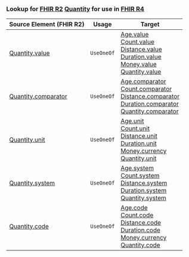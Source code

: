 ### Lookup for [FHIR R2](https://hl7.org/fhir/DSTU2/) [Quantity](https://hl7.org/fhir/DSTU2/Quantity.html) for use in [FHIR R4](https://hl7.org/fhir/R4/)

| Source Element (FHIR R2) | Usage | Target |
| -------------- | ----- | ------ |
| [Quantity.value](https://hl7.org/fhir/DSTU2/Quantity.html#resource) | `UseOneOf` | [Age.value](https://hl7.org/fhir/R4/Age.html#resource)<br />[Count.value](https://hl7.org/fhir/R4/Count.html#resource)<br />[Distance.value](https://hl7.org/fhir/R4/Distance.html#resource)<br />[Duration.value](https://hl7.org/fhir/R4/Duration.html#resource)<br />[Money.value](https://hl7.org/fhir/R4/Money.html#resource)<br />[Quantity.value](https://hl7.org/fhir/R4/Quantity.html#resource) |
| [Quantity.comparator](https://hl7.org/fhir/DSTU2/Quantity.html#resource) | `UseOneOf` | [Age.comparator](https://hl7.org/fhir/R4/Age.html#resource)<br />[Count.comparator](https://hl7.org/fhir/R4/Count.html#resource)<br />[Distance.comparator](https://hl7.org/fhir/R4/Distance.html#resource)<br />[Duration.comparator](https://hl7.org/fhir/R4/Duration.html#resource)<br />[Quantity.comparator](https://hl7.org/fhir/R4/Quantity.html#resource) |
| [Quantity.unit](https://hl7.org/fhir/DSTU2/Quantity.html#resource) | `UseOneOf` | [Age.unit](https://hl7.org/fhir/R4/Age.html#resource)<br />[Count.unit](https://hl7.org/fhir/R4/Count.html#resource)<br />[Distance.unit](https://hl7.org/fhir/R4/Distance.html#resource)<br />[Duration.unit](https://hl7.org/fhir/R4/Duration.html#resource)<br />[Money.currency](https://hl7.org/fhir/R4/Money.html#resource)<br />[Quantity.unit](https://hl7.org/fhir/R4/Quantity.html#resource) |
| [Quantity.system](https://hl7.org/fhir/DSTU2/Quantity.html#resource) | `UseOneOf` | [Age.system](https://hl7.org/fhir/R4/Age.html#resource)<br />[Count.system](https://hl7.org/fhir/R4/Count.html#resource)<br />[Distance.system](https://hl7.org/fhir/R4/Distance.html#resource)<br />[Duration.system](https://hl7.org/fhir/R4/Duration.html#resource)<br />[Quantity.system](https://hl7.org/fhir/R4/Quantity.html#resource) |
| [Quantity.code](https://hl7.org/fhir/DSTU2/Quantity.html#resource) | `UseOneOf` | [Age.code](https://hl7.org/fhir/R4/Age.html#resource)<br />[Count.code](https://hl7.org/fhir/R4/Count.html#resource)<br />[Distance.code](https://hl7.org/fhir/R4/Distance.html#resource)<br />[Duration.code](https://hl7.org/fhir/R4/Duration.html#resource)<br />[Money.currency](https://hl7.org/fhir/R4/Money.html#resource)<br />[Quantity.code](https://hl7.org/fhir/R4/Quantity.html#resource) |
